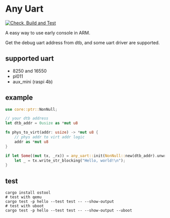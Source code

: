 # Any Uart

[![Check, Build and Test](https://github.com/rcore-os/dtb-earyly-console/actions/workflows/ci.yml/badge.svg?branch=master)](https://github.com/rcore-os/dtb-earyly-console/actions/workflows/ci.yml)

A easy way to use early console in ARM.

Get the debug uart address from dtb, and some uart driver are supported.

## supported uart

* 8250 and 16550
* pl011
* aux_mini (raspi 4b)

## example

```rust
use core::ptr::NonNull;

// your dtb address
let dtb_addr = 0usize as *mut u8

fn phys_to_virt(addr: usize) -> *mut u8 { 
    // phys addr to virt addr logic
    addr as *mut u8
}

if let Some((mut tx, _rx)) = any_uart::init(NonNull::new(dtb_addr).unwrap(), phys_to_virt) {
    let _ = tx.write_str_blocking("Hello, world!\n");
}
```

## test

```shell
cargo install ostool
# test with qemu
cargo test -p hello --test test -- --show-output
# test with uboot
cargo test -p hello --test test -- --show-output --uboot
```
